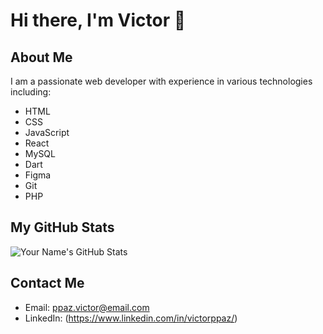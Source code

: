 # Hi there, I'm Victor 👋

## About Me

I am a passionate web developer with experience in various technologies including:

- HTML
- CSS
- JavaScript
- React
- MySQL
- Dart
- Figma
- Git
- PHP

## My GitHub Stats

![Your Name's GitHub Stats](https://github-readme-stats.vercel.app/api?username=vitinppaz&show_icons=true&theme=radical)



## Contact Me

- Email: ppaz.victor@email.com
- LinkedIn: (https://www.linkedin.com/in/victorppaz/)
